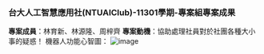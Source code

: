 ### 台大人工智慧應用社(NTUAIClub)-11301學期-專案組專案成果
**專案成員**：林育新、林源隆、周梓齊
**專案動機**：協助處理社員對於社團各種大小事的疑惑！
機器人功能心智圖：
![image](https://github.com/user-attachments/assets/c1418ff7-6b73-455f-ab65-7f6511046619)
